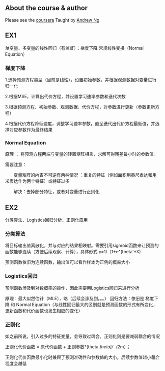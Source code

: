 

## About the course & author

Please see the [coursera](https://www.coursera.org/learn/machine-learning/home/info/README.md)
Taught by [Andrew Ng](https://www.coursera.org/instructor/andrewng/README.md)

## EX1
单变量、多变量的线性回归（有监督）：梯度下降  常规线性变换（Normal Equation）


### 梯度下降

1.选择预测方程类型（目前是线性），设置初始参数，并根据观测数据对变量进行归一化

2.根据MSE，计算出代价方程，并设置学习速率参数和迭代次数

3.根据预测方程、初始参数、观测数据、代价方程，对参数进行更新（参数更新方程）

4.根据代价方程降低速度，调整学习速率参数，直至迭代出代价方程最低值，并选择对应参数作为最终结果

### Normal Equation

原理 ： 将预测方程两端与变量的转置矩阵相乘，求解可得残差最小时的参数值。

需要注意：
    
        变量矩阵的內吉不可逆有两种情况 ：重复的特征（例如面积用英尺表达和用米表达作为两个特征）或特征过多
        
        解决：去掉部分特征，或者对变量进行正则化


## EX2
分类算法、Logistics回归分析、正则化应用

### 分类算法

将目标输出值离散化，并与对应的结果相映射。需要引用sigmoid函数来让预测的函数能够连续（方便后续观察、计算），具体形式 y=1/（1+e^(theta'*X)

预测函数依旧为连续函数，输出值可以看作样本为正例的概率大小

### Logistics回归

预测函数涉及到对数概率的操作，因此需要用Logistics回归来进行分析

原理：最大似然估计（MLE），略（后续会涉及到。。。）
回归方法：依旧是 梯度下降 和 Normal Equation（与线性回归最大的区别就是预测函数的形式有所变化，更新函数和代价函数也发生相应的变化）

### 正则化

如之前所说，引入过多的特征变量，会导致过耦合，正则化则是要减弱耦合的情况

正则化代价函数 = 原代价函数 + 正则参数*(theta.*theta)/（2*m）；

正则化代价函数最小化时兼顾了预测准确性和参数值的大小，后续参数值越小耦合程度会越低
